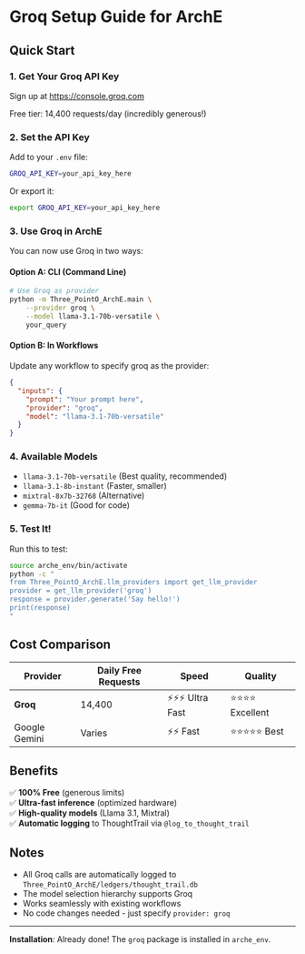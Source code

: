 # Groq Setup Guide for ArchE

## Quick Start

### 1. Get Your Groq API Key

Sign up at https://console.groq.com

Free tier: 14,400 requests/day (incredibly generous!)

### 2. Set the API Key

Add to your `.env` file:

```bash
GROQ_API_KEY=your_api_key_here
```

Or export it:

```bash
export GROQ_API_KEY=your_api_key_here
```

### 3. Use Groq in ArchE

You can now use Groq in two ways:

#### Option A: CLI (Command Line)

```bash
# Use Groq as provider
python -m Three_PointO_ArchE.main \
    --provider groq \
    --model llama-3.1-70b-versatile \
    your_query
```

#### Option B: In Workflows

Update any workflow to specify groq as the provider:

```json
{
  "inputs": {
    "prompt": "Your prompt here",
    "provider": "groq",
    "model": "llama-3.1-70b-versatile"
  }
}
```

### 4. Available Models

- `llama-3.1-70b-versatile` (Best quality, recommended)
- `llama-3.1-8b-instant` (Faster, smaller)
- `mixtral-8x7b-32768` (Alternative)
- `gemma-7b-it` (Good for code)

### 5. Test It!

Run this to test:

```bash
source arche_env/bin/activate
python -c "
from Three_PointO_ArchE.llm_providers import get_llm_provider
provider = get_llm_provider('groq')
response = provider.generate('Say hello!')
print(response)
"
```

## Cost Comparison

| Provider | Daily Free Requests | Speed | Quality |
|----------|---------------------|-------|---------|
| **Groq** | 14,400 | ⚡⚡⚡ Ultra Fast | ⭐⭐⭐⭐ Excellent |
| Google Gemini | Varies | ⚡⚡ Fast | ⭐⭐⭐⭐⭐ Best |

## Benefits

✅ **100% Free** (generous limits)  
✅ **Ultra-fast inference** (optimized hardware)  
✅ **High-quality models** (Llama 3.1, Mixtral)  
✅ **Automatic logging** to ThoughtTrail via `@log_to_thought_trail`

## Notes

- All Groq calls are automatically logged to `Three_PointO_ArchE/ledgers/thought_trail.db`
- The model selection hierarchy supports Groq
- Works seamlessly with existing workflows
- No code changes needed - just specify `provider: groq`

---

**Installation**: Already done! The `groq` package is installed in `arche_env`.




